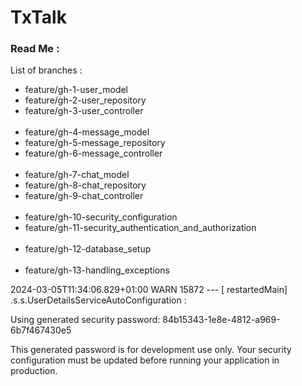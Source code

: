 # TxTalk

### Read Me :

List of branches :

- feature/gh-1-user_model
- feature/gh-2-user_repository
- feature/gh-3-user_controller
  \
  &nbsp;
- feature/gh-4-message_model
- feature/gh-5-message_repository
- feature/gh-6-message_controller
  \
  &nbsp;
- feature/gh-7-chat_model
- feature/gh-8-chat_repository
- feature/gh-9-chat_controller
  \
  &nbsp;
- feature/gh-10-security_configuration
- feature/gh-11-security_authentication_and_authorization
  \
  &nbsp;
- feature/gh-12-database_setup
  \
  &nbsp;
- feature/gh-13-handling_exceptions

2024-03-05T11:34:06.829+01:00  WARN 15872 --- [  restartedMain] .s.s.UserDetailsServiceAutoConfiguration : 

Using generated security password: 84b15343-1e8e-4812-a969-6b7f467430e5

This generated password is for development use only. Your security configuration must be updated before running your application in production.